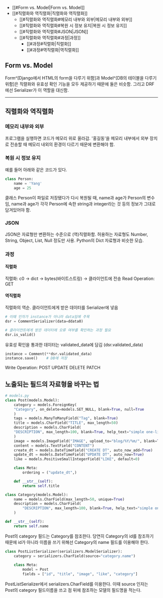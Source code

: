 - [[#Form vs. Model|Form vs. Model]]
- [[#직렬화와 역직렬화|직렬화와 역직렬화]]
	- [[#직렬화와 역직렬화#메모리 내부와 외부|메모리 내부와 외부]]
	- [[#직렬화와 역직렬화#복원 시 정보 유지|복원 시 정보 유지]]
	- [[#직렬화와 역직렬화#JSON|JSON]]
	- [[#직렬화와 역직렬화#과정|과정]]
		- [[#과정#직렬화|직렬화]]
		- [[#과정#역직렬화|역직렬화]]

## Form vs. Model
Form^[Django에서 HTML의 form을 다루기 위함]과 Model^[DB의 테이블을 다루기 위함]은 직렬화와 유효성 확인 기능을 모두 제공하기 때문에 둘은 비슷함. 그리고 DRF에선 Serializer가 이 역할을 대신함.

---
## 직렬화와 역직렬화
### 메모리 내부와 외부
프로그램을 실행하면 코드가 메모리 위로 올라감. '홍길동'을 메모리 내부에서 외부 장치로 전송할 때 메모리 내외의 환경이 다르기 때문에 변환해야 함.
### 복원 시 정보 유지
예를 들어 아래와 같은 코드가 있다.
```python
class Person:
    name = 'Yang'
    age = 25
```
클래스 Person이 파일로 저장됐다가 다시 복원될 때, name과 age가 Person의 변수임, name과 age가 각각 Person에 속한 string과 integer라는 것 등의 정보가 그대로 담겨있어야 함.
### JSON
JSON은 자료형만 변환하는 수준으로 (역)직렬화함. 허용하는 자료형도 Number, String, Object, List, Null 정도만 사용. Python의 Dict 자료형과 비슷한 모습.
### 과정
#### 직렬화
직렬화: c0 -> dict -> bytes(바이트스트링) -> 클라이언트에 전송
Read Operation: GET
#### 역직렬화
직렬화의 역순.
클라이언트에게 받은 데이터를 Serializer에 넣음
```python
# 이때 인자가 instance가 아니라 data임에 주목
dsr = CommentSerializer(data=ddata0)

# 클라이언트에게 받은 데이터에 오류 여부를 확인하는 과정 필요
dsr.is_valid()
```

유효성 확인을 통과한 데이터는 validated_data에 담김 (dsr.validated_data)
```python
instance = Comment(**dsr.validated_data)
instance.save()    # DB에 저장
```
Write Operation: POST UPDATE DELETE PATCH

## 노출되는 필드의 자료형을 바꾸는 법
```python
# models.py
class Post(models.Model):
	category = models.ForeignKey(
	"Category", on_delete=models.SET_NULL, blank=True, null=True
	)
	tags = models.ManyToManyField("Tag", blank=True)
	title = models.CharField("TITLE", max_length=50)
	description = models.CharField(
	"DESCRIPTION", max_length=100, blank=True, help_text="simple one-line text."
	)
	image = models.ImageField("IMAGE", upload_to="blog/%Y/%m/", blank=True, null=True)
	content = models.TextField("CONTENT")
	create_dt = models.DateTimeField("CREATE DT", auto_now_add=True)
	update_dt = models.DateTimeField("UPDATE DT", auto_now=True)
	like = models.PositiveSmallIntegerField("LIKE", default=0)  

	class Meta:
		ordering = ("update_dt",)

	def __str__(self):
		return self.title

class Category(models.Model):
	name = models.CharField(max_length=50, unique=True)
	description = models.CharField(
		"DESCRIPTION", max_length=100, blank=True, help_text="simple one-line text."
	)

def __str__(self):
	return self.name
```
Post의 category 필드는 Category를 참조한다. 당연히 Category의 id를 참조하기 때문에 id가 아니라 이름을 쓰기 위해선 Category의 name 필드를 이용해야 한다.
```python
class PostListSerializer(serializers.ModelSerializer):
	category = serializers.CharField(source="category.name")
	
	class Meta:
		model = Post
		fields = ["id", "title", "image", "like", "category"]
```
PostListSerializer에서 serializers.CharField를 이용한다. 이때 source 인자는 Post의 category 필드이름을 쓰고 점 뒤에 참조하는 모델의 필드명을 적는다.